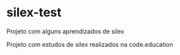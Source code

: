 # silex-test
Projeto com alguns aprendizados de silex

Projeto com estudos de silex realizados na code.education

